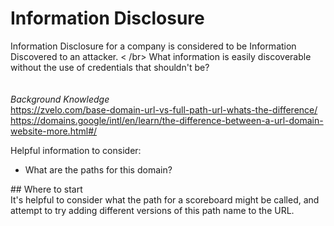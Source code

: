 # Information Disclosure
Information Disclosure for a company is considered to be Information Discovered to an attacker. < /br>
What information is easily discoverable without the use of credentials that shouldn't be? </br>
</br>
</br>
*Background Knowledge* </br>
https://zvelo.com/base-domain-url-vs-full-path-url-whats-the-difference/ </br>
https://domains.google/intl/en/learn/the-difference-between-a-url-domain-website-more.html#/

Helpful information to consider:</br>
<ul>
  <li> What are the paths for this domain?</li> 
</ul>
## Where to start </br>
It's helpful to consider what the path for a scoreboard might be called, and attempt to try adding different versions of this path name to the URL. 
